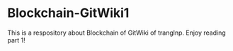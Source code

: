 # Blockchain-GitWiki1
This is a respository about Blockchain of GitWiki of tranglnp. Enjoy reading part 1!
